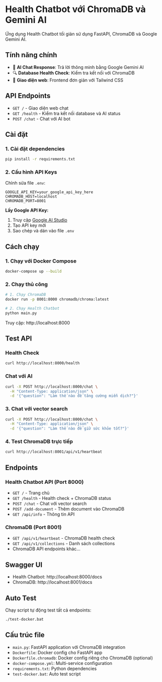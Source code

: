 # Health Chatbot với ChromaDB và Gemini AI

Ứng dụng Health Chatbot tối giản sử dụng FastAPI, ChromaDB và Google Gemini AI.

## Tính năng chính

- 🤖 **AI Chat Response**: Trả lời thông minh bằng Google Gemini AI
- 🔍 **Database Health Check**: Kiểm tra kết nối với ChromaDB
- 💬 **Giao diện web**: Frontend đơn giản với Tailwind CSS

## API Endpoints

- `GET /` - Giao diện web chat
- `GET /health` - Kiểm tra kết nối database và AI status  
- `POST /chat` - Chat với AI bot

## Cài đặt

### 1. Cài đặt dependencies
```bash
pip install -r requirements.txt
```

### 2. Cấu hình API Keys
Chỉnh sửa file `.env`:
```env
GOOGLE_API_KEY=your_google_api_key_here
CHROMADB_HOST=localhost
CHROMADB_PORT=8001
```

**Lấy Google API Key:**
1. Truy cập [Google AI Studio](https://makersuite.google.com/app/apikey)
2. Tạo API key mới
3. Sao chép và dán vào file `.env`

## Cách chạy

### 1. Chạy với Docker Compose
```bash
docker-compose up --build
```

### 2. Chạy thủ công
```bash
# 1. Chạy ChromaDB
docker run -p 8001:8000 chromadb/chroma:latest

# 2. Chạy Health Chatbot  
python main.py
```

Truy cập: http://localhost:8000

## Test API

### Health Check
```bash
curl http://localhost:8000/health
```

### Chat với AI
```bash
curl -X POST http://localhost:8000/chat \
  -H "Content-Type: application/json" \
  -d '{"question": "Làm thế nào để tăng cường miễn dịch?"}'
```

### 3. Chat với vector search
```bash
curl -X POST http://localhost:8000/chat \
  -H "Content-Type: application/json" \
  -d '{"question": "Làm thế nào để giữ sức khỏe tốt?"}'
```

### 4. Test ChromaDB trực tiếp
```bash
curl http://localhost:8001/api/v1/heartbeat
```

## Endpoints

### Health Chatbot API (Port 8000)
- `GET /` - Trang chủ
- `GET /health` - Health check + ChromaDB status
- `POST /chat` - Chat với vector search
- `POST /add-document` - Thêm document vào ChromaDB
- `GET /api/info` - Thông tin API

### ChromaDB (Port 8001)
- `GET /api/v1/heartbeat` - ChromaDB health check
- `GET /api/v1/collections` - Danh sách collections
- ChromaDB API endpoints khác...

## Swagger UI

- Health Chatbot: http://localhost:8000/docs
- ChromaDB: http://localhost:8001/docs

## Auto Test

Chạy script tự động test tất cả endpoints:
```bash
./test-docker.bat
```

## Cấu trúc file

- `main.py`: FastAPI application với ChromaDB integration
- `Dockerfile`: Docker config cho FastAPI app
- `Dockerfile.chromadb`: Docker config riêng cho ChromaDB (optional)
- `docker-compose.yml`: Multi-service configuration
- `requirements.txt`: Python dependencies
- `test-docker.bat`: Auto test script
